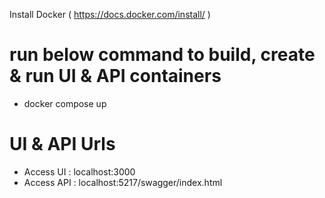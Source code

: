 Install Docker ( https://docs.docker.com/install/ )

# run below command to build, create & run UI & API containers
- docker compose up


# UI & API Urls
- Access UI : localhost:3000
- Access API : localhost:5217/swagger/index.html

